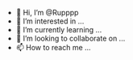 - 👋 Hi, I’m @Rupppp
- 👀 I’m interested in ...
- 🌱 I’m currently learning ...
- 💞️ I’m looking to collaborate on ...
- 📫 How to reach me ...

<!---
Rupppp/Rupppp is a ✨ special ✨ repository because its `README.md` (this file) appears on your GitHub profile.
You can click the Preview link to take a look at your changes.
--->
